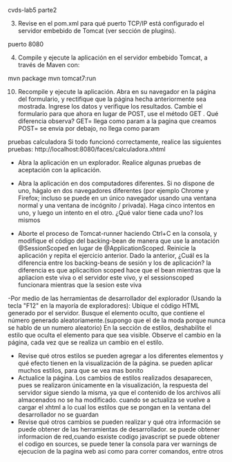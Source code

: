 cvds-lab5
parte2

3. Revise en el pom.xml para qué puerto TCP/IP está configurado el servidor embebido de Tomcat (ver sección de plugins).

puerto 8080

4. Compile y ejecute la aplicación en el servidor embebido Tomcat, a través de Maven con:

mvn package
mvn tomcat7:run

10. Recompile y ejecute la aplicación. Abra en su navegador en la página del formulario, y rectifique que la página hecha anteriormente sea mostrada. Ingrese los datos y verifique los resultados. Cambie el formulario para que ahora en lugar de POST, use el método GET . Qué diferencia observa?
GET= llega como param a la pagina que creamos 
POST= se envia por debajo, no llega como param

pruebas calculadora
Si todo funcionó correctamente, realice las siguientes pruebas:
http://localhost:8080/faces/calculadora.xhtml

- Abra la aplicación en un explorador. Realice algunas pruebas de aceptación con la aplicación.
[](/images/aceptacion1.PNG)

- Abra la aplicación en dos computadores diferentes. Si no dispone de uno, hágalo en dos navegadores diferentes (por ejemplo Chrome y Firefox; incluso se puede en un único navegador usando una ventana normal y una ventana de incógnito / privada). Haga cinco intentos en uno, y luego un intento en el otro. ¿Qué valor tiene cada uno?
los mismos
[](/images/aceptacion2.PNG)

- Aborte el proceso de Tomcat-runner haciendo Ctrl+C en la consola, y modifique el código del backing-bean de manera que use la anotación @SessionScoped en lugar de @ApplicationScoped. Reinicie la aplicación y repita el ejercicio anterior.
Dado la anterior, ¿Cuál es la diferencia entre los backing-beans de sesión y los de aplicación?
la diferencia es que aplicacition scoped hace que el bean mientras que la apliacion este viva o el servidor este vivo, y el sessionscoped funcionara mientras que la sesion este viva

-Por medio de las herramientas de desarrollador del explorador (Usando la tecla "F12" en la mayoría de exploradores):
Ubique el código HTML generado por el servidor.
[](/images/aceptacion3.PNG)
Busque el elemento oculto, que contiene el número generado aleatoriamente.(supongo que el de la moda porque nunca se hablo de un numero aleatorio)
[](/images/aceptacion4.PNG)
En la sección de estilos, deshabilite el estilo que oculta el elemento para que sea visible.
[](/images/aceptacion5.PNG)
Observe el cambio en la página, cada vez que se realiza un cambio en el estilo.
- Revise qué otros estilos se pueden agregar a los diferentes elementos y qué efecto tienen en la visualización de la página.
se pueden aplicar muchos estilos, para que se vea mas bonito
- Actualice la página. Los cambios de estilos realizados desaparecen, pues se realizaron únicamente en la visualización, la respuesta del servidor sigue siendo la misma, ya que el contenido de los archivos allí almacenados no se ha modificado.
cuando se actualiza se vuelve a cargar el xhtml a lo cual los estilos que se pongan en la ventana del desarrollador no se guardan
- Revise qué otros cambios se pueden realizar y qué otra información se puede obtener de las herramientas de desarrollador.
se puede obtener informacion de red,cuando esxiste codigo javascript se puede obtener el codigo en sources, se puede tener la consola para ver warnings de ejecucion de la pagina web asi como para correr comandos, entre otros